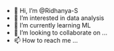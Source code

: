 - 👋 Hi, I’m @Ridhanya-S
- 👀 I’m interested in data analysis
- 🌱 I’m currently learning ML
- 💞️ I’m looking to collaborate on ...
- 📫 How to reach me ...

<!---
Ridhanya-S/Ridhanya-S is a ✨ special ✨ repository because its `README.md` (this file) appears on your GitHub profile.
You can click the Preview link to take a look at your changes.
--->
